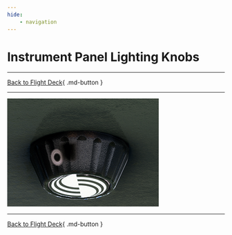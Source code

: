 ```yaml
---
hide:
    - navigation
---
```


# Instrument Panel Lighting Knobs

---

[Back to Flight Deck](../index.md){ .md-button }

---

![Lighting Knob](../../../assets/a32nx-briefing/glareshield/Lighting-Knob.png "Lighting Knob")

---

[Back to Flight Deck](../index.md){ .md-button }
